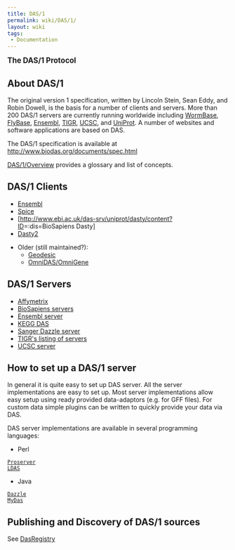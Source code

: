 ```yaml
---
title: DAS/1
permalink: wiki/DAS/1/
layout: wiki
tags:
 - Documentation
---
```


<big>**The DAS/1 Protocol**</big>

About DAS/1
-----------

The original version 1 specification, written by Lincoln Stein, Sean
Eddy, and Robin Dowell, is the basis for a number of clients and
servers. More than 200 DAS/1 servers are currently running worldwide
including [WormBase](http://www.wormbase.org/),
[FlyBase](http://www.flybase.org/), [Ensembl](http://www.ensembl.org/),
[TIGR](http://www.tigr.org/), [UCSC](http://genome.ucsc.edu/), and
[UniProt](http://www.ebi.ac.uk/das-srv/uniprot/das). A number of
websites and software applications are based on DAS.

The DAS/1 specification is available at
<http://www.biodas.org/documents/spec.html>

[DAS/1/Overview](/wiki/DAS/1/Overview "wikilink") provides a glossary and list
of concepts.

DAS/1 Clients
-------------

-   [Ensembl](http://www.ensembl.org/info/data/external_data/das/ensembl_das.html)
-   [Spice](http://www.efamily.org.uk/software/dasclients/spice/)
-   \[<http://www.ebi.ac.uk/das-srv/uniprot/dasty/content?ID>=:dis=BioSapiens
    Dasty\]
-   [Dasty2](http://www.ebi.ac.uk/~rafael/pre_dasty2/)

<!-- -->

-   Older (still maintained?):
    -   [Geodesic](http://biodas.org/geodesic/)
    -   [OmniDAS/OmniGene](http://sourceforge.net/project/showfiles.php?group_id=28453&release_id=60810)

DAS/1 Servers
-------------

-   [Affymetrix](http://netaffxdas.affymetrix.com/das/)
-   [BioSapiens
    servers](http://www.biosapiens.info/page.php?page=biosapiensdir)
-   [Ensembl
    server](http://www.ensembl.org/info/data/external_data/das/ensembl_das.html)
-   [KEGG DAS](http://das.hgc.jp/)
-   [Sanger Dazzle server](http://servlet.sanger.ac.uk:8080/das/)
-   [TIGR's listing of
    servers](http://www.tigr.org/tdb/DAS/das_server_list.html)
-   [UCSC server](http://genome.ucsc.edu/FAQ/FAQdownloads#download23)

How to set up a DAS/1 server
----------------------------

In general it is quite easy to set up DAS server. All the server
implementations are easy to set up. Most server implementations allow
easy setup using ready provided data-adaptors (e.g. for GFF files). For
custom data simple plugins can be written to quickly provide your data
via DAS.

DAS server implementations are available in several programming
languages:

-   Perl

[`Proserver`](http://www.sanger.ac.uk/proserver/)  
[`LDAS`](http://biodas.org/servers/LDAS.html)

-   Java

[`Dazzle`](http://www.derkholm.net/thomas/dazzle/)  
[`MyDas`](http://code.google.com/p/mydas/)

Publishing and Discovery of DAS/1 sources
-----------------------------------------

See [DasRegistry](/wiki/DasRegistry "wikilink")

